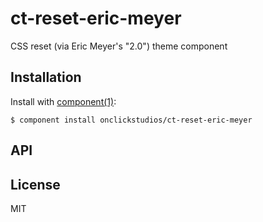
# ct-reset-eric-meyer

  CSS reset (via Eric Meyer's "2.0") theme component

## Installation

  Install with [component(1)](http://component.io):

    $ component install onclickstudios/ct-reset-eric-meyer

## API



## License

  MIT

